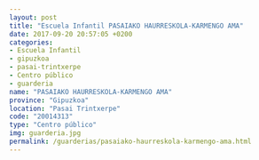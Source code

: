 ```yaml
---
layout: post
title: "Escuela Infantil PASAIAKO HAURRESKOLA-KARMENGO AMA"
date: 2017-09-20 20:57:05 +0200
categories:
- Escuela Infantil
- gipuzkoa
- pasai-trintxerpe
- Centro público
- guarderia
name: "PASAIAKO HAURRESKOLA-KARMENGO AMA"
province: "Gipuzkoa"
location: "Pasai Trintxerpe"
code: "20014313"
type: "Centro público"
img: guarderia.jpg
permalink: /guarderias/pasaiako-haurreskola-karmengo-ama.html
---
```

